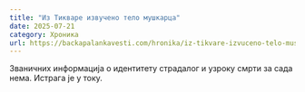 ```yaml
---
title: "Из Тикваре извучено тело мушкарца"
date: 2025-07-21
category: Хроника
url: https://backapalankavesti.com/hronika/iz-tikvare-izvuceno-telo-muskarca/
---
```


Званичних информација о идентитету страдалог и узроку смрти за сада нема. Истрага је у току.
